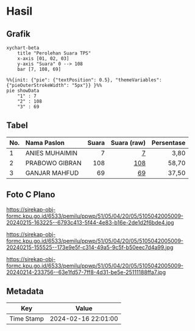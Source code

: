 # Hasil

## Grafik

```mermaid
xychart-beta
    title "Perolehan Suara TPS"
    x-axis [01, 02, 03]
    y-axis "Suara" 0 --> 108
    bar [7, 108, 69]
```

```mermaid
%%{init: {"pie": {"textPosition": 0.5}, "themeVariables": {"pieOuterStrokeWidth": "5px"}} }%%
pie showData
    "1" : 7
    "2" : 108
    "3" : 69
```

## Tabel

| No. | Nama Paslon    | Suara | Suara (raw) | Persentase |
|:--- |:-------------- | -----:| -----------:| ----------:|
| 1   | ANIES MUHAIMIN | 7     | [7][p-1]    | 3,80       |
| 2   | PRABOWO GIBRAN | 108   | [108][p-2]  | 58,70      |
| 3   | GANJAR MAHFUD  | 69    | [69][p-3]   | 37,50      |


[p-1]: https://github.com/gigit-pemilu/pemilu-2024-51-bali/blob/main/pilpres/hitung-suara/sub/51-bali/sub/05-klungkung/sub/04-dawan/sub/2005-gunaksa/sub/009-tps/sub/paslon-1.txt
[p-2]: https://github.com/gigit-pemilu/pemilu-2024-51-bali/blob/main/pilpres/hitung-suara/sub/51-bali/sub/05-klungkung/sub/04-dawan/sub/2005-gunaksa/sub/009-tps/sub/paslon-2.txt
[p-3]: https://github.com/gigit-pemilu/pemilu-2024-51-bali/blob/main/pilpres/hitung-suara/sub/51-bali/sub/05-klungkung/sub/04-dawan/sub/2005-gunaksa/sub/009-tps/sub/paslon-3.txt

## Foto C Plano

https://sirekap-obj-formc.kpu.go.id/6533/pemilu/ppwp/51/05/04/20/05/5105042005009-20240215-163225--6793c413-5f44-4e83-b16e-2de1d2f6bde4.jpg

https://sirekap-obj-formc.kpu.go.id/6533/pemilu/ppwp/51/05/04/20/05/5105042005009-20240215-155525--173e9e5f-c314-49a5-9c5f-b50eec7d4a99.jpg

https://sirekap-obj-formc.kpu.go.id/6533/pemilu/ppwp/51/05/04/20/05/5105042005009-20240214-233756--63e1fd57-7ff8-4d31-be5e-25111188ffa7.jpg


## Metadata

| Key        | Value               |
| ---------- | ------------------- |
| Time Stamp | 2024-02-16 22:01:00 |



